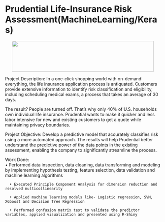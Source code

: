 # Prudential Life-Insurance Risk Assessment(MachineLearning/Keras)

<p align="center">
  <img width="460" height="100" src="https://www.dailybreeze.com/wp-content/uploads/2018/02/prudential_logo.jpg">
</p>


Project Description:
In a one-click shopping world with on-demand everything, the life insurance application process is antiquated. Customers provide extensive information to identify risk classification and eligibility, including scheduling medical exams, a process that takes an average of 30 days.

The result? People are turned off. That’s why only 40% of U.S. households own individual life insurance. Prudential wants to make it quicker and less labor intensive for new and existing customers to get a quote while maintaining privacy boundaries.

Project Objective:
Develop a predictive model that accurately classifies risk using a more automated approach.
The results will help Prudential better understand the predictive power of the data points in the existing assessment, enabling the company to significantly streamline the process.

Work Done:      
      • Performed data inspection, data cleaning, data transforming and modeling by implementing hypothesis testing, feature selection, data validation and machine learning algorithms
      
      • Executed Principle Component Analysis for dimension reduction and resolved multicollinearity
      
      • Applied machine learning models like- Logistic regression, SVM, XGboost and Decision Tree Regression
      
      • Performed confusion matrix test to validate the predictor variables, applied visualization and presented using R-Shiny
